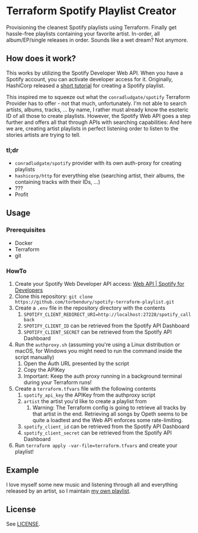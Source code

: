# Terraform Spotify Playlist Creator

Provisioning the cleanest Spotify playlists using Terraform. Finally get hassle-free playlists containing your favorite artist. In-order, all album/EP/single releases in order. Sounds like a wet dream? Not anymore.

## How does it work?

This works by utilizing the Spotify Developer Web API. When you have a Spotify account, you can activate developer access for it. Originally, HashiCorp released a [short tutorial](https://developer.hashicorp.com/terraform/tutorials/community-providers/spotify-playlist) for creating a Spotify playlist. 

This inspired me to squeeze out what the `conradludgate/spotify` Terraform Provider has to offer - not that much, unfortunately. I'm not able to search artists, albums, tracks, ... by name, I rather must already know the esoteric ID of all those to create playlists. However, the Spotify Web API goes a step further and offers all that through APIs with searching capabilities: And here we are, creating artist playlists in perfect listening order to listen to the stories artists are trying to tell.

### tl;dr

- `conradludgate/spotify` provider with its own auth-proxy for creating playlists
- `hashicorp/http` for everything else (searching artist, their albums, the containing tracks with their IDs, ...)
- ???
- Profit

## Usage

### Prerequisites

- Docker
- Terraform
- git

### HowTo

1. Create your Spotify Web Developer API access: [Web API | Spotify for Developers](https://developer.spotify.com/documentation/web-api)
2. Clone this repository: `git clone https://github.com/torbendury/spotify-terraform-playlist.git`
3. Create a `.env` file in the repository directory with the contents
   1. `SPOTIFY_CLIENT_REDIRECT_URI=http://localhost:27228/spotify_callback`
   2. `SPOTIFY_CLIENT_ID` can be retrieved from the Spotify API Dashboard
   3. `SPOTIFY_CLIENT_SECRET` can be retrieved from the Spotify API Dashboard
4. Run the `authproxy.sh` (assuming you're using a Linux distribution or macOS, for Windows you might need to run the command inside the script manually)
   1. Open the Auth URL presented by the script
   2. Copy the APIKey
   3. Important: Keep the auth proxy running in a background terminal during your Terraform runs!
5. Create a `terraform.tfvars` file with the following contents
   1. `spotify_api_key` the APIKey from the authproxy script
   2. `artist` the artist you'd like to create a playlist from
      1. Warning: The Terraform config is going to retrieve all tracks by that artist in the end. Retrieving all songs by Opeth seems to be quite a loadtest and the Web API enforces some rate-limiting.
   3. `spotify_client_id` can be retrieved from the Spotify API Dashboard
   4. `spotify_client_secret` can be retrieved from the Spotify API Dashboard
6. Run `terraform apply -var-file=terraform.tfvars` and create your playlist!

## Example

I love myself some new music and listening through all and everything released by an artist, so I maintain [my own playlist](https://open.spotify.com/playlist/1tkcmDSoQTxlvXFCeKvwKC?si=2659168bd0cf484e).

## License

See [LICENSE](LICENSE).

